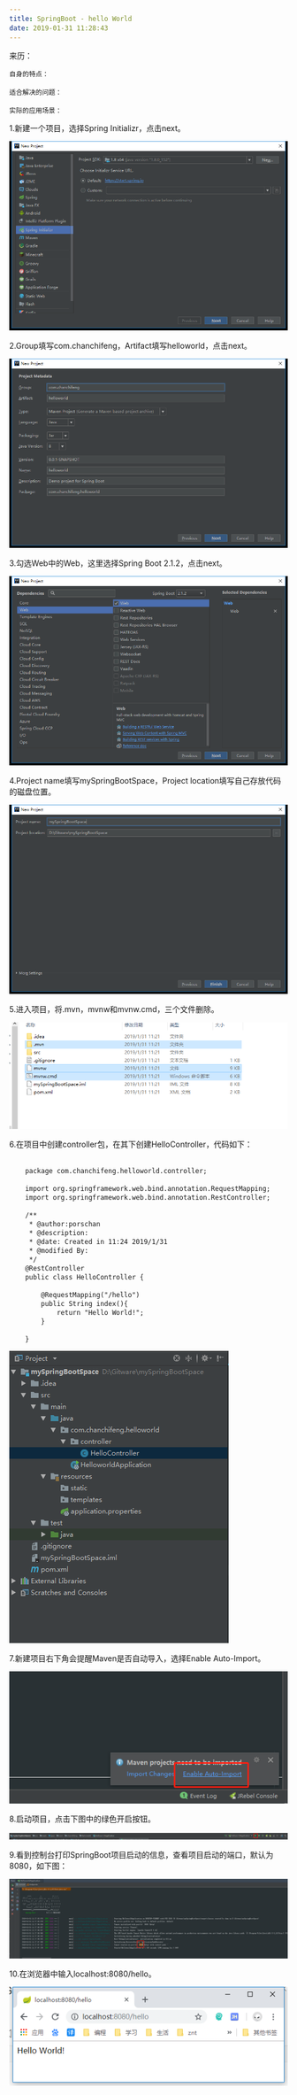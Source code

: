 ```yaml
---
title: SpringBoot - hello World
date: 2019-01-31 11:28:43
---
```

<div class="tip">
	来历：
				
	自身的特点：
		
	适合解决的问题：
		
	实际的应用场景：
		
</div>

1.新建一个项目，选择Spring Initializr，点击next。

![](springboot-helloworld/1.png)

2.Group填写com.chanchifeng，Artifact填写helloworld，点击next。

![](springboot-helloworld/2.png)

3.勾选Web中的Web，这里选择Spring Boot 2.1.2，点击next。

![](springboot-helloworld/3.png)

4.Project name填写mySpringBootSpace，Project location填写自己存放代码的磁盘位置。

![](springboot-helloworld/4.png)

5.进入项目，将.mvn，mvnw和mvnw.cmd，三个文件删除。

![](springboot-helloworld/5.png)

6.在项目中创建controller包，在其下创建HelloController，代码如下：

```

	package com.chanchifeng.helloworld.controller;
	
	import org.springframework.web.bind.annotation.RequestMapping;
	import org.springframework.web.bind.annotation.RestController;
	
	/**
	 * @author:porschan
	 * @description:
	 * @date: Created in 11:24 2019/1/31
	 * @modified By:
	 */
	@RestController
	public class HelloController {
	
	    @RequestMapping("/hello")
	    public String index(){
	        return "Hello World!";
	    }
	    
	}

```

![](springboot-helloworld/6.png)

7.新建项目右下角会提醒Maven是否自动导入，选择Enable Auto-Import。

![](springboot-helloworld/7.png)

8.启动项目，点击下图中的绿色开启按钮。

![](springboot-helloworld/8.png)

9.看到控制台打印SpringBoot项目启动的信息，查看项目启动的端口，默认为8080，如下图：

![](springboot-helloworld/9.png)

10.在浏览器中输入localhost:8080/hello。

![](springboot-helloworld/10.png)